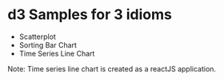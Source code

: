 # d3 Samples for 3 idioms
* Scatterplot
* Sorting Bar Chart
* Time Series Line Chart 

Note: Time series line chart is created as a reactJS application. 
